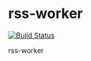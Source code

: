 # rss-worker
[![Build Status](https://travis-ci.org/DavidCai1993/rss-worker.svg?branch=master)](https://travis-ci.org/DavidCai1993/rss-worker)

rss-worker
